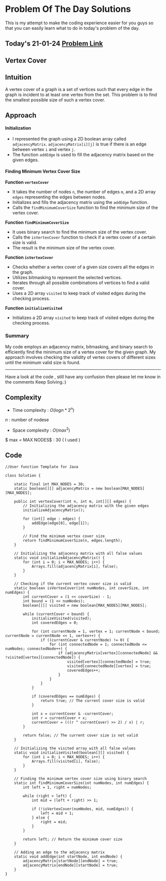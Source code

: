 # Problem Of The Day Solutions

This is my attempt to make the coding experience easier for you guys so that you can easily learn what to do in today's problem of the day.

## Today's 21-01-24 [Problem Link](https://www.geeksforgeeks.org/problems/vertex-cover/1)
## Vertex Cover

## Intuition
A vertex cover of a graph is a set of vertices such that every edge in the graph is incident to at least one vertex from the set. This problem is to find the smallest possible size of such a vertex cover.

## Approach

#### Initialization
- I represented the graph using a 2D boolean array called `adjacencyMatrix`. `adjacencyMatrix[i][j]` is true if there is an edge between vertex `i` and vertex `j`.
- The function `addEdge` is used to fill the adjacency matrix based on the given edges.

#### Finding Minimum Vertex Cover Size
**Function `vertexCover`**
- It takes the number of nodes `n`, the number of edges `m`, and a 2D array `edges` representing the edges between nodes.
- Initializes and fills the adjacency matrix using the `addEdge` function.
- Calls the `findMinimumCoverSize` function to find the minimum size of the vertex cover.

**Function `findMinimumCoverSize`**
- It uses binary search to find the minimum size of the vertex cover.
- Calls the `isVertexCover` function to check if a vertex cover of a certain size is valid.
- The result is the minimum size of the vertex cover.

**Function `isVertexCover`**
- Checks whether a vertex cover of a given size covers all the edges in the graph.
- Utilizes bitmasking to represent the selected vertices.
- Iterates through all possible combinations of vertices to find a valid cover.
- Uses a 2D array `visited` to keep track of visited edges during the checking process.

**Function `initializeVisited`**
- Initializes a 2D array `visited` to keep track of visited edges during the checking process.

### Summary
My code employs an adjacency matrix, bitmasking, and binary search to efficiently find the minimum size of a vertex cover for the given graph. My approach involves checking the validity of vertex covers of different sizes until the minimum valid size is found.

---
Have a look at the code , still have any confusion then please let me know in the comments
Keep Solving.:)

## Complexity
- Time complexity : $O(log n * 2^n)$
<!-- Add your time complexity here, e.g. $$O())$$ -->
$n$ : number of nodese

- Space complexity : $O(max^2)$
<!-- Add your space complexity here, e.g. $$O(n)$$ -->
$ max = MAX NODES$ : 30 ( I used )

## Code
```
//User function Template for Java

class Solution {
    
    static final int MAX_NODES = 30;
    static boolean[][] adjacencyMatrix = new boolean[MAX_NODES][MAX_NODES];

    public int vertexCover(int n, int m, int[][] edges) {
        // Initializing the adjacency matrix with the given edges
        initializeAdjacencyMatrix();

        for (int[] edge : edges) {
            addEdge(edge[0], edge[1]);
        }

        // Find the minimum vertex cover size
        return findMinimumCoverSize(n, edges.length);
    }

    // Initializing the adjacency matrix with all false values
    static void initializeAdjacencyMatrix() {
        for (int i = 0; i < MAX_NODES; i++) {
            Arrays.fill(adjacencyMatrix[i], false);
        }
    }

    // Checking if the current vertex cover size is valid
    static boolean isVertexCover(int numNodes, int coverSize, int numEdges) {
        int currentCover = (1 << coverSize) - 1;
        int bound = (1 << numNodes);
        boolean[][] visited = new boolean[MAX_NODES][MAX_NODES];

        while (currentCover < bound) {
            initializeVisited(visited);
            int coveredEdges = 0;

            for (int currentNode = 1, vertex = 1; currentNode < bound; currentNode = currentNode << 1, vertex++) {
                if ((currentCover & currentNode) != 0) {
                    for (int connectedNode = 1; connectedNode <= numNodes; connectedNode++) {
                        if (adjacencyMatrix[vertex][connectedNode] && !visited[vertex][connectedNode]) {
                            visited[vertex][connectedNode] = true;
                            visited[connectedNode][vertex] = true;
                            coveredEdges++;
                        }
                    }
                }
            }

            if (coveredEdges == numEdges) {
                return true; // The current cover size is valid
            }

            int x = currentCover & -currentCover;
            int r = currentCover + x;
            currentCover = (((r ^ currentCover) >> 2) / x) | r;
        }

        return false; // The current cover size is not valid
    }

    // Initializing the visited array with all false values
    static void initializeVisited(boolean[][] visited) {
        for (int i = 0; i < MAX_NODES; i++) {
            Arrays.fill(visited[i], false);
        }
    }

    // Finding the minimum vertex cover size using binary search
    static int findMinimumCoverSize(int numNodes, int numEdges) {
        int left = 1, right = numNodes;

        while (right > left) {
            int mid = (left + right) >> 1;

            if (!isVertexCover(numNodes, mid, numEdges)) {
                left = mid + 1;
            } else {
                right = mid;
            }
        }

        return left; // Return the minimum cover size
    }

    // Adding an edge to the adjacency matrix
    static void addEdge(int startNode, int endNode) {
        adjacencyMatrix[startNode][endNode] = true;
        adjacencyMatrix[endNode][startNode] = true;
    }
}

```

